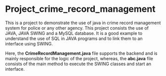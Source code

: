 # Project_crime_record_management
This is a project to demonstrate the use of java in crime record management system for police or any other agency. This project consists the use of JAVA, JAVA SWING and a MySQL database. It is a good example to understand the use of SQL in JAVA programs and to link them to an interface using SWING.

Here, the **CrimeRecordManagement.java** file supports the backend and is mainly responsible for the logic of the project, whereas, the **abc.java** file consists of the main method to execute the SWING classes and start an interface.

